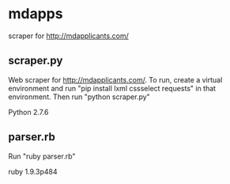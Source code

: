 # mdapps
scraper for http://mdapplicants.com/

## scraper.py
Web scraper for http://mdapplicants.com/. To run, create a virtual environment and run "pip install lxml cssselect requests" in that environment. Then run "python scraper.py"

Python 2.7.6

## parser.rb

Run "ruby parser.rb"

ruby 1.9.3p484
